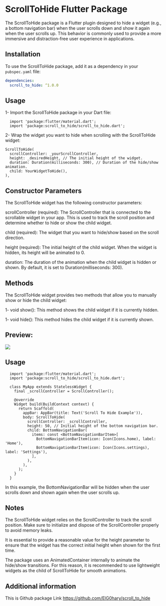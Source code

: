 # ScrollToHide Flutter Package

The ScrollToHide package is a Flutter plugin designed to hide a widget (e.g., a bottom navigation bar) when the user scrolls down and show it again when the user scrolls up. This behavior is commonly used to provide a more immersive and distraction-free user experience in applications.

## Installation

To use the ScrollToHide package, add it as a dependency in your `pubspec.yaml` file:

```yaml
dependencies:
  scroll_to_hide: ^1.0.0 
  ```

## Usage
 1- Import the ScrollToHide package in your Dart file:
  ```
    import 'package:flutter/material.dart';
    import 'package:scroll_to_hide/scroll_to_hide.dart';
  ```
 2- Wrap the widget you want to hide when scrolling with the ScrollToHide widget:
  ```
  ScrollToHide(
    scrollController: _yourScrollController,
    height: _desiredHeight, // The initial height of the widget.
    duration: Duration(milliseconds: 300), // Duration of the hide/show animation.
    child: YourWidgetToHide(),
  ),
  ```
## Constructor Parameters
  The ScrollToHide widget has the following constructor parameters:

scrollController (required): The ScrollController that is connected to the scrollable widget in your app. This is used to track the scroll position and determine whether to hide or show the child widget.

child (required): The widget that you want to hide/show based on the scroll direction.

height (required): The initial height of the child widget. When the widget is hidden, its height will be animated to 0.

duration: The duration of the animation when the child widget is hidden or shown. By default, it is set to Duration(milliseconds: 300).

## Methods
  The ScrollToHide widget provides two methods that allow you to manually show or hide the child widget:

  1- void show(): This method shows the child widget if it is currently hidden.

  1- void hide(): This method hides the child widget if it is currently shown.
## Preview:

<img src="https://user-images.githubusercontent.com/85020587/228395540-58475a13-6ded-4392-95bd-fd0766408aea.gif">

## Usage

```
  import 'package:flutter/material.dart';
  import 'package:scroll_to_hide/scroll_to_hide.dart';

  class MyApp extends StatelessWidget {
    final _scrollController = ScrollController();

    @override
    Widget build(BuildContext context) {
      return Scaffold(
        appBar: AppBar(title: Text('Scroll To Hide Example')),
        body: ScrollToHide(
          scrollController: _scrollController,
          height: 50, // Initial height of the bottom navigation bar.
          child: BottomNavigationBar(
            items: const <BottomNavigationBarItem>[
              BottomNavigationBarItem(icon: Icon(Icons.home), label: 'Home'),
              BottomNavigationBarItem(icon: Icon(Icons.settings), label: 'Settings'),
            ],
          ),
        ),
      );
    }
  }
```
In this example, the BottomNavigationBar will be hidden when the user scrolls down and shown again when the user scrolls up.

## Notes
The ScrollToHide widget relies on the ScrollController to track the scroll position. Make sure to initialize and dispose of the ScrollController properly to avoid memory leaks.

It is essential to provide a reasonable value for the height parameter to ensure that the widget has the correct initial height when shown for the first time.

The package uses an AnimatedContainer internally to animate the hide/show transitions. For this reason, it is recommended to use lightweight widgets as the child of ScrollToHide for smooth animations.

## Additional information

This is Github package Link
<https://github.com/ElG0hary/scroll_to_hide>
